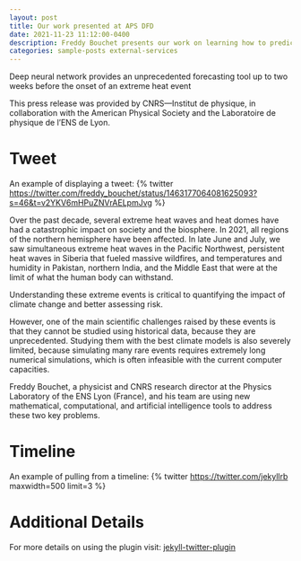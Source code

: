 ```yaml
---
layout: post
title: Our work presented at APS DFD
date: 2021-11-23 11:12:00-0400
description: Freddy Bouchet presents our work on learning how to predict heatwaves from data at APS DFD 2021
categories: sample-posts external-services
---
```

Deep neural network provides an unprecedented forecasting tool up to two weeks before the onset of an extreme heat event

This press release was provided by CNRS—Institut de physique, in collaboration with the American Physical Society and the Laboratoire de physique de l’ENS de Lyon.

# Tweet
An example of displaying a tweet:
{% twitter https://twitter.com/freddy_bouchet/status/1463177064081625093?s=46&t=v2YKV6mHPuZNVrAELpmJvg %}

Over the past decade, several extreme heat waves and heat domes have had a catastrophic impact on society and the biosphere. In 2021, all regions of the northern hemisphere have been affected. In late June and July, we saw simultaneous extreme heat waves in the Pacific Northwest, persistent heat waves in Siberia that fueled massive wildfires, and temperatures and humidity in Pakistan, northern India, and the Middle East that were at the limit of what the human body can withstand.

Understanding these extreme events is critical to quantifying the impact of climate change and better assessing risk.

However, one of the main scientific challenges raised by these events is that they cannot be studied using historical data, because they are unprecedented. Studying them with the best climate models is also severely limited, because simulating many rare events requires extremely long numerical simulations, which is often infeasible with the current computer capacities.

Freddy Bouchet, a physicist and CNRS research director at the Physics Laboratory of the ENS Lyon (France), and his team are using new mathematical, computational, and artificial intelligence tools to address these two key problems.

# Timeline
An example of pulling from a timeline:
{% twitter https://twitter.com/jekyllrb maxwidth=500 limit=3 %}

# Additional Details
For more details on using the plugin visit: [jekyll-twitter-plugin](https://github.com/rob-murray/jekyll-twitter-plugin)
